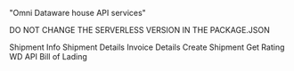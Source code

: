 "Omni Dataware house API services"


DO NOT CHANGE THE SERVERLESS VERSION IN THE PACKAGE.JSON

Shipment Info
Shipment Details
Invoice Details
Create Shipment
Get Rating
WD API
Bill of Lading